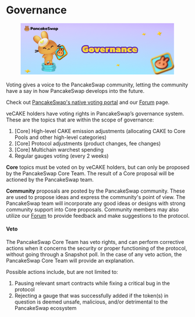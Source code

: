 # Governance

<figure><img src="../../.gitbook/assets/image (5).png" alt=""><figcaption></figcaption></figure>

Voting gives a voice to the PancakeSwap community, letting the community have a say in how PancakeSwap develops into the future.

Check out [PancakeSwap's native voting portal](https://pancakeswap.finance/voting) and our [Forum](https://forum.pancakeswap.finance/) page.

veCAKE holders have voting rights in PancakeSwap’s governance system. These are the topics that are within the scope of governance:

1. \[Core] High-level CAKE emission adjustments (allocating CAKE to Core Pools and other high-level categories)
2. \[Core] Protocol adjustments (product changes, fee changes)
3. \[Core] Multichain warchest spending
4. Regular gauges voting (every 2 weeks)

**Core** topics must be voted on by veCAKE holders, but can only be proposed by the PancakeSwap Core Team. The result of a Core proposal will be actioned by the PancakeSwap team.

**Community** proposals are posted by the PancakeSwap community. These are used to propose ideas and express the community's point of view. The PancakeSwap team will incorporate any good ideas or designs with strong community support into Core proposals. Community members may also utilize our [Forum](https://forum.pancakeswap.finance/) to provide feedback and make suggestions to the protocol.

#### Veto

The PancakeSwap Core Team has veto rights, and can perform corrective actions when it concerns the security or proper functioning of the protocol, without going through a Snapshot poll. In the case of any veto action, the PancakeSwap Core Team will provide an explanation.

Possible actions include, but are not limited to:

1. Pausing relevant smart contracts while fixing a critical bug in the protocol
2. Rejecting a gauge that was successfully added if the token(s) in question is deemed unsafe, malicious, and/or detrimental to the PancakeSwap ecosystem
